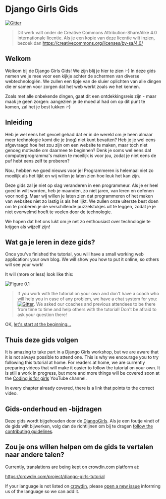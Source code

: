 # Django Girls Gids

[![Gitter](https://badges.gitter.im/DjangoGirls/tutorial.svg)](https://gitter.im/DjangoGirls/tutorial)

> Dit werk valt onder de Creative Commons Attribution-ShareAlike 4.0 Internationale licentie. Als je een kopie van deze licentie wilt inzien, bezoek dan https://creativecommons.org/licenses/by-sa/4.0/

## Welkom

Welkom bij de Django Girls Gids! We zijn blij je hier te zien :-) In deze gids nemen we je mee voor een kijkje achter de schermen van diverse webtechnologiën. We zullen een tipje van de sluier oplichten van alle dingen die er samen voor zorgen dat het web werkt zoals we het kennen.

Zoals met alle onbekende dingen, gaat dit een ontdekkingsreis zijn - maar maak je geen zorgen: aangezien je de moed al had om op dit punt te komen, zal het je best lukken :-)

## Inleiding

Heb je wel eens het gevoel gehad dat er in de wereld om je heen almaar meer technologie komt die je (nog) niet kunt bevatten? Heb je je wel eens afgevraagd hoe het zou zijn om een website te maken, maar toch niet genoeg motivatie om daarmee te beginnen? Denk je soms wel eens dat computerprogramma's maken te moeilijk is voor jou, zodat je niet eens de puf hebt eens zelf te proberen?

Nou, hebben we goed nieuws voor je! Programmeren is helemaal niet zo moeilijk als het lijkt en wij willen je laten zien hoe leuk het kan zijn.

Deze gids zal je niet op slag veranderen in een programmeur. Als je er heel goed in wilt worden, heb je maanden, zo niet jaren, van leren en oefenen voor nodig. Maar wij willen je laten zien dat programmeren of het maken van websites niet zo lastig is als het lijkt. We zullen onze uiterste best doen om te proberen je de verschillende puzzelstukjes uit te leggen, zodat je je niet overwelmd hoeft te voelen door de technologie.

We hopen dat het ons lukt om je net zo enthousiast over technologie te krijgen als wijzelf zijn!

## Wat ga je leren in deze gids?

Once you've finished the tutorial, you will have a small working web application: your own blog. We will show you how to put it online, so others will see your work!

It will (more or less) look like this:

![Figure 0.1](images/application.png)

> If you work with the tutorial on your own and don't have a coach who will help you in case of any problem, we have a chat system for you: [![Gitter](https://badges.gitter.im/DjangoGirls/tutorial.svg)](https://gitter.im/DjangoGirls/tutorial). We asked our coaches and previous attendees to be there from time to time and help others with the tutorial! Don't be afraid to ask your question there!

OK, [let's start at the beginning…](./how_the_internet_works/README.md)

## Thuis deze gids volgen

It is amazing to take part in a Django Girls workshop, but we are aware that it is not always possible to attend one. This is why we encourage you to try following this tutorial at home. For readers at home, we are currently preparing videos that will make it easier to follow the tutorial on your own. It is still a work in progress, but more and more things will be covered soon at the [Coding is for girls](https://www.youtube.com/channel/UC0hNd2uW8jTR5K3KBzRuG2A/feed) YouTube channel.

In every chapter already covered, there is a link that points to the correct video.

## Gids-onderhoud en -bijdragen

Deze gids wordt bijgehouden door de [DjangoGirls](https://djangogirls.org/). Als je een foutje vindt of de gids wilt bijwerken, volg dan de richtlijnen om bij te dragen [follow the contributing guidelines](https://github.com/DjangoGirls/tutorial/blob/master/README.md).

## Zou je ons willen helpen om de gids te vertalen naar andere talen?

Currently, translations are being kept on crowdin.com platform at:

https://crowdin.com/project/django-girls-tutorial

If your language is not listed on [crowdin](https://crowdin.com/), please [open a new issue](https://github.com/DjangoGirls/tutorial/issues/new) informing us of the language so we can add it.